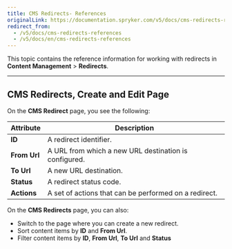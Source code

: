 ```yaml
---
title: CMS Redirects- References
originalLink: https://documentation.spryker.com/v5/docs/cms-redirects-references
redirect_from:
  - /v5/docs/cms-redirects-references
  - /v5/docs/en/cms-redirects-references
---
```


This topic contains the reference information for working with redirects in **Content Management** > **Redirects**.
***

## CMS Redirects, Create and Edit Page
On the **CMS Redirect** page, you see the following:

| Attribute | Description |
| --- | --- |
| **ID** | A redirect identifier. |
|**From Url**  | A URL from which a new URL destination is configured. |
| **To Url** | A new URL destination. |
| **Status** | A redirect status code. |
| **Actions** | A set of actions that can be performed on a redirect. |

On the **CMS Redirects** page, you can also:

* Switch to the page where you can create a new redirect.
* Sort content items by **ID** and **From Url**.
* Filter content items by **ID**, **From Url**, **To Url** and **Status**
